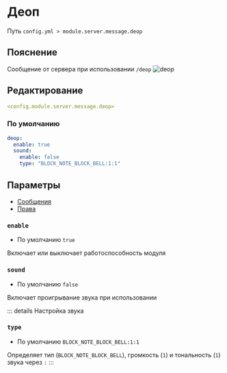 # Деоп
Путь `config.yml > module.server.message.deop`

## Пояснение
Сообщение от сервера при использовании `/deop`
![deop](/deop.png)

## Редактирование
```yaml
<config.module.server.message.deop>
```

### По умолчанию
```yaml
deop:
  enable: true
  sound:
    enable: false
    type: "BLOCK_NOTE_BLOCK_BELL:1:1"
```

## Параметры

- [Сообщения](/ru/messages/ru_ru/module/server/message/deop/)
- [Права](/ru/permissions/module/server/message/deop/)

### `enable`
- По умолчанию `true`

Включает или выключает работоспособность модуля

### `sound`
- По умолчанию `false`

Включает проигрывание звука при использовании

::: details Настройка звука
### `type`
- По умолчанию `BLOCK_NOTE_BLOCK_BELL:1:1`

Определяет тип (`BLOCK_NOTE_BLOCK_BELL`), громкость (`1`) и тональность (`1`) звука через `:`
:::
